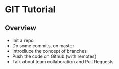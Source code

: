 # GIT Tutorial

## Overview

* Init a repo
* Do some commits, on master
* Introdiuce the concept of branches
* Push the code on Github (with remotes)
* Talk about team collaboration and Pull Requests

